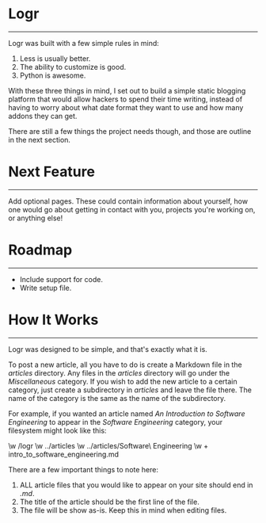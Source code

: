 Logr
====
 - - -

Logr was built with a few simple rules in mind:

1. Less is usually better.
2. The ability to customize is good.
3. Python is awesome.

With these three things in mind, I set out to build a simple static blogging
platform that would allow hackers to spend their time writing, instead of having
to worry about what date format they want to use and how many addons they can
get.

There are still a few things the project needs though, and those are outline in
the next section.

Next Feature
============
 - - -

Add optional pages. These could contain information about yourself, how one
would go about getting in contact with you, projects you're working on, or
anything else!

Roadmap
=======
 - - - 

- Include support for code.
- Write setup file.

How It Works
============
 - - -

Logr was designed to be simple, and that's exactly what it is.

To post a new article, all you have to do is create a Markdown file in the
_articles_ directory. Any files in the _articles_ directory will go under the
_Miscellaneous_ category. If you wish to add the new article to a certain
category, just create a subdirectory in _articles_ and leave the file there. 
The name of the category is the same as the name of the subdirectory.

For example, if you wanted an article named _An Introduction to Software
Engineering_ to appear in the _Software Engineering_ category, your filesystem
might look like this:

\w /logr
\w ../articles
\w ../articles/Software\ Engineering
\w     + intro\_to\_software\_engineering.md

There are a few important things to note here:

1. ALL article files that you would like to appear on your site should end in
   _.md_.
2. The title of the article should be the first line of the file.
3. The file will be show as-is. Keep this in mind when editing files.
